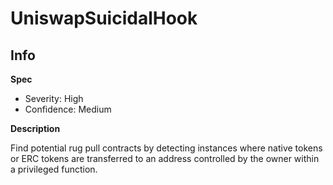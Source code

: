 # UniswapSuicidalHook

## Info

**Spec**

- Severity: High
- Confidence: Medium

**Description**

Find potential rug pull contracts by detecting instances where native tokens or ERC tokens are transferred to an address controlled by the owner within a privileged function.

